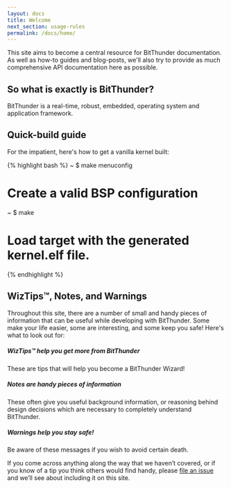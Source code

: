 ```yaml
---
layout: docs
title: Welcome
next_section: usage-rules
permalink: /docs/home/
---
```


This site aims to become a central resource for BitThunder documentation. As well as how-to guides
and blog-posts, we'll also try to provide as much comprehensive API documentation here as possible.

## So what is exactly is BitThunder?

BitThunder is a real-time, robust, embedded, operating system and application framework.

## Quick-build guide

For the impatient, here's how to get a vanilla kernel built:

{% highlight bash %}
~ $ make menuconfig
# Create a valid BSP configuration
~ $ make
# Load target with the generated kernel.elf file.
{% endhighlight %}

## WizTips™, Notes, and Warnings

Throughout this site, there are a number of small and handy pieces of information
that can be useful while developing with BitThunder. Some make your life easier,
some are interesting, and some keep you safe! Here's what to look out for:


<div class="note">
  <h5>WizTips™ help you get more from BitThunder</h5>
  <p>These are tips that will help you become a BitThunder Wizard!</p>
</div>

<div class="note info">
  <h5>Notes are handy pieces of information</h5>
  <p>These often give you useful background information, or reasoning behind design
  decisions which are necessary to completely understand BitThunder.</p>
</div>

<div class="note warning">
  <h5>Warnings help you stay safe!</h5>
  <p>Be aware of these messages if you wish to avoid certain death.</p>
</div>

If you come across anything along the way that we haven’t covered, or if you
know of a tip you think others would find handy, please [file an
issue](https://github.com/jameswalmsley/bitthunder/issues/new) and we’ll see about
including it on this site.
